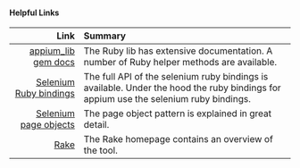 #### Helpful Links

Link | Summary
  --:|:--
[appium_lib gem docs][appium_lib]  | The Ruby lib has extensive documentation. A number of Ruby helper methods are available.
[Selenium Ruby bindings][bindings] | The full API of the selenium ruby bindings is available. Under the hood the ruby bindings for appium use the selenium ruby bindings.
[Selenium page objects][page]      | The page object pattern is explained in great detail.
[Rake][rake]                       | The Rake homepage contains an overview of the tool.

[appium_lib]: https://github.com/appium/ruby_lib/tree/master/docs
[bindings]:   https://code.google.com/p/selenium/wiki/RubyBindings
[page]:       https://code.google.com/p/selenium/wiki/PageObjects
[rake]:       http://rake.rubyforge.org/